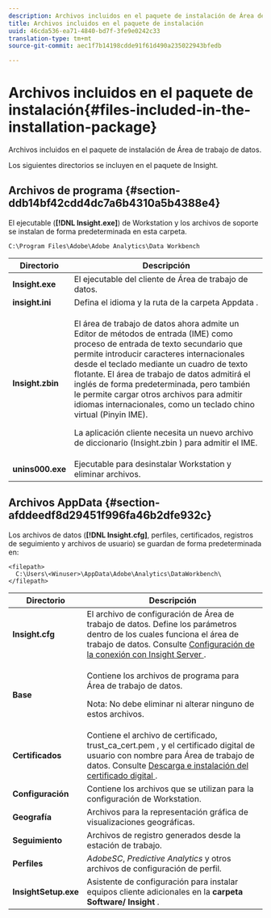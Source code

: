 ```yaml
---
description: Archivos incluidos en el paquete de instalación de Área de trabajo de datos.
title: Archivos incluidos en el paquete de instalación
uuid: 46cda536-ea71-4840-bd7f-3fe9e0242c33
translation-type: tm+mt
source-git-commit: aec1f7b14198cdde91f61d490a235022943bfedb

---
```



# Archivos incluidos en el paquete de instalación{#files-included-in-the-installation-package}

Archivos incluidos en el paquete de instalación de Área de trabajo de datos.

Los siguientes directorios se incluyen en el paquete de Insight.

## Archivos de programa {#section-ddb14bf42cdd4dc7a6b4310a5b4388e4}

El ejecutable (**[!DNL Insight.exe]**) de Workstation y los archivos de soporte se instalan de forma predeterminada en esta carpeta.

```
C:\Program Files\Adobe\Adobe Analytics\Data Workbench
```

<table id="table_56BAC85184A04E7680FBB4B36DE73285"> 
 <thead> 
  <tr> 
   <th colname="col1" class="entry"> Directorio </th> 
   <th colname="col2" class="entry"> Descripción </th> 
  </tr> 
 </thead>
 <tbody> 
  <tr> 
   <td colname="col1"> <b> <span class="filepath"> Insight.exe </span></b> </td> 
   <td colname="col2"> El ejecutable del cliente de Área de trabajo de datos. </td> 
  </tr> 
  <tr> 
   <td colname="col1"> <b> <span class="filepath"> insight.ini </span></b> </td> 
   <td colname="col2"> Defina el idioma y la ruta de la <span class="filepath"> carpeta Appdata </span> . </td> 
  </tr> 
  <tr> 
   <td colname="col1"> <b> <span class="filepath"> Insight.zbin </span></b> </td> 
   <td colname="col2"> <p>El área de trabajo de datos ahora admite un Editor de métodos de entrada (IME) como proceso de entrada de texto secundario que permite introducir caracteres internacionales desde el teclado mediante un cuadro de texto flotante. El área de trabajo de datos admitirá el inglés de forma predeterminada, pero también le permite cargar otros archivos para admitir idiomas internacionales, como un teclado chino virtual (Pinyin IME). </p> <p>La aplicación cliente necesita un nuevo archivo de diccionario <span class="filepath"> (Insight.zbin </span>) para admitir el IME. </p> </td> 
  </tr> 
  <tr> 
   <td colname="col1"> <b> <span class="filepath"> unins000.exe </span></b> </td> 
   <td colname="col2"> Ejecutable para desinstalar Workstation y eliminar archivos. </td> 
  </tr> 
 </tbody> 
</table>

## Archivos AppData {#section-afddeedf8d29451f996fa46b2dfe932c}

Los archivos de datos (**[!DNL Insight.cfg]**, perfiles, certificados, registros de seguimiento y archivos de usuario) se guardan de forma predeterminada en:

```
<filepath>
  C:\Users\<Winuser>\AppData\Adobe\Analytics\DataWorkbench\ 
</filepath>
```

<table id="table_DBA4DBB54C57409C8EC116C686A08560"> 
 <thead> 
  <tr> 
   <th colname="col1" class="entry"> Directorio </th> 
   <th colname="col2" class="entry"> Descripción </th> 
  </tr> 
 </thead>
 <tbody> 
  <tr> 
   <td colname="col1"> <b> <span class="filepath"> Insight.cfg </span></b> </td> 
   <td colname="col2"> El archivo de configuración de Área de trabajo de datos. Define los parámetros dentro de los cuales funciona el área de trabajo de datos. Consulte <a href="../../../home/c-install-insight/install-setup/c-conn-isvr.md#concept-9f47b2cd7c12492693a2cf810cfc1d9e"> Configuración de la conexión con Insight Server </a>. </td> 
  </tr> 
  <tr> 
   <td colname="col1"> <b> <span class="filepath"> Base </span></b> </td> 
   <td colname="col2"> <p>Contiene los archivos de programa para Área de trabajo de datos. </p> <p> <p>Nota:  No debe eliminar ni alterar ninguno de estos archivos. </p> </p> </td> 
  </tr> 
  <tr> 
   <td colname="col1"> <b> <span class="filepath"> Certificados </span></b> </td> 
   <td colname="col2"> Contiene el archivo de certificado, <span class="filepath"> trust_ca_cert.pem </span>, y el certificado digital de usuario con nombre para Área de trabajo de datos. Consulte <a href="../../../home/c-install-insight/install-setup/c-dgtl-crtf.md#concept-4c6a900074d4464fb6ec7862f7e54f10"> Descarga e instalación del certificado digital </a>. </td> 
  </tr> 
  <tr> 
   <td colname="col1"> <b> <span class="filepath"> Configuración </span> </b> </td> 
   <td colname="col2"> Contiene los archivos que se utilizan para la configuración de Workstation. </td> 
  </tr> 
  <tr> 
   <td colname="col1"> <b> <span class="filepath"> Geografía </span></b> </td> 
   <td colname="col2"> Archivos para la representación gráfica de visualizaciones geográficas. </td> 
  </tr> 
  <tr> 
   <td colname="col1"> <b> <span class="filepath"> Seguimiento </span></b> </td> 
   <td colname="col2"> Archivos de registro generados desde la estación de trabajo. </td> 
  </tr> 
  <tr> 
   <td colname="col1"> <b> <span class="filepath"> Perfiles </span></b> </td> 
   <td colname="col2"> <i>AdobeSC</i>, <i>Predictive Analytics</i> y otros archivos de configuración de perfil. </td> 
  </tr> 
  <tr> 
   <td colname="col1"> <b> <span class="filepath"> InsightSetup.exe </span></b> </td> 
   <td colname="col2"> Asistente de configuración para instalar equipos cliente adicionales en la <b> carpeta Software/ <span class="filepath"> Insight </span></b> . </td> 
  </tr> 
 </tbody> 
</table>

